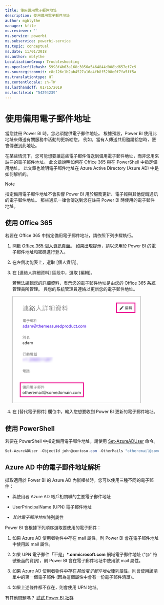 ```yaml
---
title: 使用備用電子郵件地址
description: 使用備用電子郵件地址
author: mgblythe
manager: kfile
ms.reviewer: ''
ms.service: powerbi
ms.subservice: powerbi-service
ms.topic: conceptual
ms.date: 11/01/2018
ms.author: mblythe
LocalizationGroup: Troubleshooting
ms.openlocfilehash: 5998f4b63a168c3056a5464844d008bd657ef7c9
ms.sourcegitcommit: c8c126c1b2ab4527a16a4fb8f5208e0f7fa5ff5a
ms.translationtype: HT
ms.contentlocale: zh-TW
ms.lasthandoff: 01/15/2019
ms.locfileid: "54294239"
---
```

# <a name="using-an-alternate-email-address"></a>使用備用電子郵件地址

當您註冊 Power BI 時，您必須提供電子郵件地址。 根據預設，Power BI 使用此地址來傳送有關服務中活動的更新給您。 例如，當有人傳送共用邀請給您時，便會傳送到此地址。

在某些情況下，您可能想要讓這些電子郵件傳送到備用電子郵件地址，而非您用來註冊的電子郵件地址。 此文章說明如何在 Office 365 與在 PowerShell 中指定備用地址。 此文章也說明電子郵件地址在 Azure Active Directory (Azure AD) 中是如何解析的。

> [!NOTE]
> 指定備用電子郵件地址不會影響 Power BI 用於服務更新、電子報與其他促銷通訊的電子郵件地址。  那些通訊一律會傳送到您在註冊 Power BI 時使用的電子郵件地址。

## <a name="use-office-365"></a>使用 Office 365

若要在 Office 365 中指定備用電子郵件地址，請依照下列步驟執行。

1. 開啟 [Office 365 個人資訊頁面](https://portal.office.com/account/#personalinfo)。 如果出現提示，請以您用於 Power BI 的電子郵件地址和密碼進行登入。

1. 在左側功能表上，選取 [個人資訊]。

1. 在 [連絡人詳細資料] 區段中，選取 [編輯]。

    若無法編輯您的詳細資料，表示您的電子郵件地址是由您的 Office 365 系統管理員所管理。 與您的系統管理員連絡以更新您的電子郵件地址。

    ![連絡人詳細資料](media/service-admin-alternate-email-address-for-power-bi/contact-details.png)

1. 在 [替代電子郵件] 欄位中，輸入您想要收到 Power BI 更新的電子郵件地址。

## <a name="use-powershell"></a>使用 PowerShell

若要在 PowerShell 中指定備用電子郵件地址，請使用 [Set-AzureADUser](/powershell/module/azuread/set-azureaduser/) 命令。

```powershell
Set-AzureADUser -ObjectId john@contoso.com -OtherMails "otheremail@somedomain.com"
```

## <a name="email-address-resolution-in-azure-ad"></a>Azure AD 中的電子郵件地址解析

擷取適用於 Power BI 的 Azure AD 內嵌權杖時，您可以使用三種不同的電子郵件：

* 與使用者 Azure AD 帳戶相關聯的主要電子郵件地址

* UserPrincipalName (UPN) 電子郵件地址

* *其他電子郵件地址*陣列屬性

Power BI 會根據下列順序選取要使用的電子郵件：

1. 如果 Azure AD 使用者物件中存在 mail 屬性，則 Power BI 會在電子郵件地址中使用該 mail 屬性。

1. 如果 UPN 電子郵件「不是」**\*.onmicrosoft.com** 網域電子郵件地址 ("\@" 符號後面的資訊)，則 Power BI 會在電子郵件地址中使用該 mail 屬性。

1. 如果 Azure AD 使用者物件中存在*其他電子郵件地址*陣列屬性，則會使用該清單中的第一個電子郵件 (因為這個屬性中會有一份電子郵件清單)。

1. 如果上述條件都不存在，則會使用 UPN 地址。

有其他問題嗎？ [試試 Power BI 社群](http://community.powerbi.com/)

